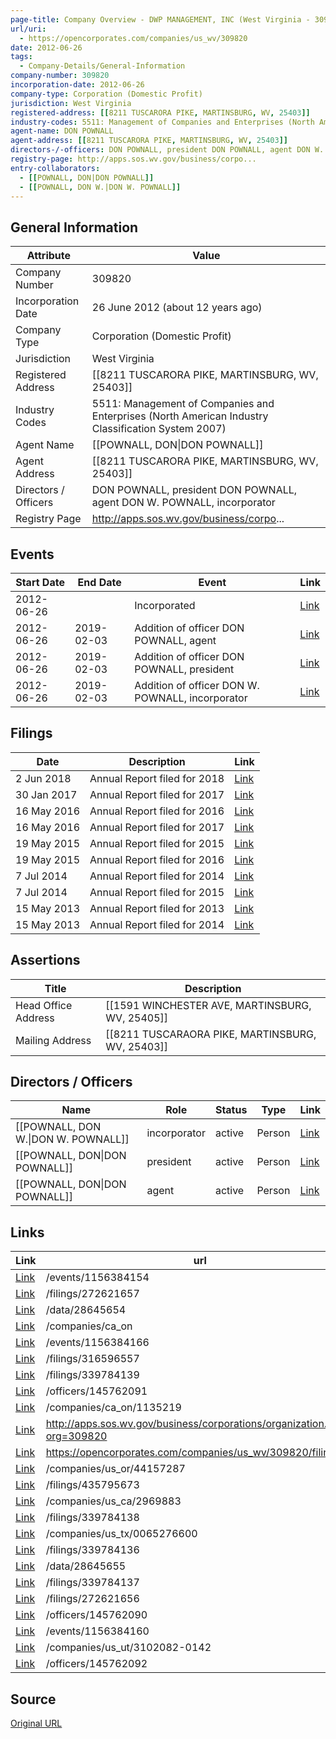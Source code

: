 ```yaml
---
page-title: Company Overview - DWP MANAGEMENT, INC (West Virginia - 309820)
url/uri:
  - https://opencorporates.com/companies/us_wv/309820
date: 2012-06-26
tags:
  - Company-Details/General-Information
company-number: 309820
incorporation-date: 2012-06-26
company-type: Corporation (Domestic Profit)
jurisdiction: West Virginia
registered-address: [[8211 TUSCARORA PIKE, MARTINSBURG, WV, 25403]]
industry-codes: 5511: Management of Companies and Enterprises (North American Industry Classification System 2007)
agent-name: DON POWNALL
agent-address: [[8211 TUSCARORA PIKE, MARTINSBURG, WV, 25403]]
directors-/-officers: DON POWNALL, president DON POWNALL, agent DON W. POWNALL, incorporator
registry-page: http://apps.sos.wv.gov/business/corpo...
entry-collaborators:
  - [[POWNALL, DON|DON POWNALL]]
  - [[POWNALL, DON W.|DON W. POWNALL]]
---
```


## General Information
| Attribute          | Value                                       |
|--------------------|---------------------------------------------|
| Company Number     | 309820                                      |
| Incorporation Date | 26 June 2012 (about 12 years ago)           |
| Company Type       | Corporation (Domestic Profit)               |
| Jurisdiction       | West Virginia                               |
| Registered Address | [[8211 TUSCARORA PIKE, MARTINSBURG, WV, 25403]] |
| Industry Codes     | 5511: Management of Companies and Enterprises (North American Industry Classification System 2007) |
| Agent Name         | [[POWNALL, DON\|DON POWNALL]]               |
| Agent Address      | [[8211 TUSCARORA PIKE, MARTINSBURG, WV, 25403]] |
| Directors / Officers | DON POWNALL, president DON POWNALL, agent DON W. POWNALL, incorporator |
| Registry Page      | http://apps.sos.wv.gov/business/corpo...    |

## Events

| Start Date | End Date   | Event                                                   | Link |
|------------|------------|-------------------------------------------------------|------|
| 2012-06-26 |            | Incorporated                                            | [Link](https://opencorporates.com/events/1156384172) |
| 2012-06-26 | 2019-02-03 | Addition of officer DON POWNALL, agent                  | [Link](https://opencorporates.com/events/1156384166) |
| 2012-06-26 | 2019-02-03 | Addition of officer DON POWNALL, president              | [Link](https://opencorporates.com/events/1156384160) |
| 2012-06-26 | 2019-02-03 | Addition of officer DON W. POWNALL, incorporator        | [Link](https://opencorporates.com/events/1156384154) |

## Filings
| Date        | Description                    | Link |
|-------------|--------------------------------|-------|
| 2 Jun 2018  | Annual Report filed for 2018   | [Link](https://opencorporates.com/filings/435795673) |
| 30 Jan 2017 | Annual Report filed for 2017   | [Link](https://opencorporates.com/filings/339784137) |
| 16 May 2016 | Annual Report filed for 2016   | [Link](https://opencorporates.com/filings/339784136) |
| 16 May 2016 | Annual Report filed for 2017   | [Link](https://opencorporates.com/filings/316596557) |
| 19 May 2015 | Annual Report filed for 2015   | [Link](https://opencorporates.com/filings/339784138) |
| 19 May 2015 | Annual Report filed for 2016   | [Link](https://opencorporates.com/filings/272621656) |
| 7 Jul 2014  | Annual Report filed for 2014   | [Link](https://opencorporates.com/filings/339784139) |
| 7 Jul 2014  | Annual Report filed for 2015   | [Link](https://opencorporates.com/filings/272621657) |
| 15 May 2013 | Annual Report filed for 2013   | [Link](https://opencorporates.com/filings/339784140) |
| 15 May 2013 | Annual Report filed for 2014   | [Link](https://opencorporates.com/filings/272621658) |

## Assertions
| Title               | Description                                             |
|---------------------|---------------------------------------------------------|
| Head Office Address | [[1591 WINCHESTER AVE, MARTINSBURG, WV, 25405]]         |
| Mailing Address     | [[8211 TUSCARAORA PIKE, MARTINSBURG, WV, 25403]]        |

## Directors / Officers
| Name                 | Role            | Status     | Type        | Link |
|----------------------|-----------------|------------|-------------|------|
| [[POWNALL, DON W.\|DON W. POWNALL]] | incorporator    | active     | Person      | [Link](https://opencorporates.com/officers/145762090) |
| [[POWNALL, DON\|DON POWNALL]] | president       | active     | Person      | [Link](https://opencorporates.com/officers/145762091) |
| [[POWNALL, DON\|DON POWNALL]] | agent           | active     | Person      | [Link](https://opencorporates.com/officers/145762092) |

## Links
| Link   | url                            
|--------|--------------------------------|
| [Link](/events/1156384154) |/events/1156384154            |
| [Link](/filings/272621657) |/filings/272621657            |
| [Link](/data/28645654) |/data/28645654                |
| [Link](/companies/ca_on) |/companies/ca_on              |
| [Link](/events/1156384166) |/events/1156384166            |
| [Link](/filings/316596557) |/filings/316596557            |
| [Link](/filings/339784139) |/filings/339784139            |
| [Link](/officers/145762091) |/officers/145762091           |
| [Link](/companies/ca_on/1135219) |/companies/ca_on/1135219      |
| [Link](http://apps.sos.wv.gov/business/corporations/organization.aspx?org=309820) |http://apps.sos.wv.gov/business/corporations/organization.aspx?org=309820|
| [Link](https://opencorporates.com/companies/us_wv/309820/filings) |https://opencorporates.com/companies/us_wv/309820/filings|
| [Link](/companies/us_or/44157287) |/companies/us_or/44157287     |
| [Link](/filings/435795673) |/filings/435795673            |
| [Link](/companies/us_ca/2969883) |/companies/us_ca/2969883      |
| [Link](/filings/339784138) |/filings/339784138            |
| [Link](/companies/us_tx/0065276600) |/companies/us_tx/0065276600   |
| [Link](/filings/339784136) |/filings/339784136            |
| [Link](/data/28645655) |/data/28645655                |
| [Link](/filings/339784137) |/filings/339784137            |
| [Link](/filings/272621656) |/filings/272621656            |
| [Link](/officers/145762090) |/officers/145762090           |
| [Link](/events/1156384160) |/events/1156384160            |
| [Link](/companies/us_ut/3102082-0142) |/companies/us_ut/3102082-0142 |
| [Link](/officers/145762092) |/officers/145762092           |

## Source
[Original URL](https://opencorporates.com/companies/us_wv/309820)
